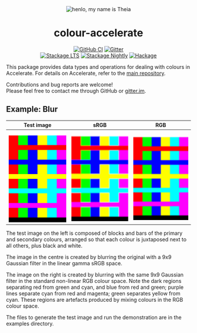 <div align="center">
<img width="450" src="https://github.com/AccelerateHS/accelerate/raw/master/images/accelerate-logo-text-v.png?raw=true" alt="henlo, my name is Theia"/>

# colour-accelerate

[![GitHub CI](https://github.com/tmcdonell/colour-accelerate/workflows/CI/badge.svg)](https://github.com/tmcdonell/colour-accelerate/actions)
[![Gitter](https://img.shields.io/gitter/room/nwjs/nw.js.svg)](https://gitter.im/AccelerateHS/Lobby)
<br>
[![Stackage LTS](https://stackage.org/package/colour-accelerate/badge/lts)](https://stackage.org/lts/package/colour-accelerate)
[![Stackage Nightly](https://stackage.org/package/colour-accelerate/badge/nightly)](https://stackage.org/nightly/package/colour-accelerate)
[![Hackage](https://img.shields.io/hackage/v/colour-accelerate.svg)](https://hackage.haskell.org/package/colour-accelerate)

</div>

This package provides data types and operations for dealing with colours in
Accelerate. For details on Accelerate, refer to the [main
repository][accelerate].

Contributions and bug reports are welcome!<br>
Please feel free to contact me through GitHub or [gitter.im][gitter.im].


Example: Blur
-------------

| Test image | sRGB | RGB |
|:----------:|:----:|:---:|
| ![Test image][blocks] | ![sRGB linear][blur_srgb] | ![RGB non-linear][blur_rgb] |

The test image on the left is composed of blocks and bars of the primary and
secondary colours, arranged so that each colour is juxtaposed next to all
others, plus black and white.

The image in the centre is created by blurring the original with a 9x9 Gaussian
filter in the linear gamma sRGB space.

The image on the right is created by blurring with the same 9x9 Gaussian filter
in the standard non-linear RGB colour space. Note the dark regions separating
red from green and cyan, and blue from red and green; purple lines separate cyan
from red and magenta; green separates yellow from cyan. These regions are
artefacts produced by mixing colours in the RGB colour space.

The files to generate the test image and run the demonstration are in the
examples directory.


[blocks]:     https://github.com/tmcdonell/colour-accelerate/raw/master/samples/blocks.bmp
[blur_srgb]:  https://github.com/tmcdonell/colour-accelerate/raw/master/samples/blur_srgb.bmp
[blur_rgb]:   https://github.com/tmcdonell/colour-accelerate/raw/master/samples/blur_rgb.bmp
[accelerate]: https://github.com/AccelerateHS/accelerate
[gitter.im]:  https://gitter.im/AccelerateHS/Lobby

